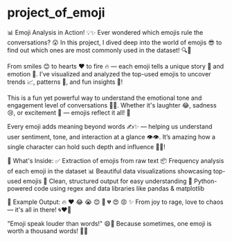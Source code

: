 # project_of_emoji
📊 Emoji Analysis in Action! 💡✨
Ever wondered which emojis rule the conversations? 😲 In this project, I dived deep into the world of emojis 😎 to find out which ones are most commonly used in the dataset! 🔍💬

From smiles 😊 to hearts ❤️ to fire 🔥 — each emoji tells a unique story 📝 and emotion 💭. I’ve visualized and analyzed the top-used emojis to uncover trends 📈, patterns 🔁, and fun insights 🎉!

This is a fun yet powerful way to understand the emotional tone and engagement level of conversations 💬💖. Whether it's laughter 😂, sadness 😢, or excitement 🎊 — emojis reflect it all! 🌈

Every emoji adds meaning beyond words ✍️✨ — helping us understand user sentiment, tone, and interaction at a glance 👁️👁️.
It’s amazing how a single character can hold such depth and influence 🧠💬!

🔧 What's Inside:
✅ Extraction of emojis from raw text
📦 Frequency analysis of each emoji in the dataset
📊 Beautiful data visualizations showcasing top-used emojis
📁 Clean, structured output for easy understanding
🤖 Python-powered code using regex and data libraries like pandas & matplotlib

💎 Example Output:
🔥 ❤️ 😂 😭 😊 🙌 💔 😍 😡 ✨
From joy to rage, love to chaos — it's all in there! 🌀❤️‍🔥

"Emoji speak louder than words!" 😄🎯
Because sometimes, one emoji is worth a thousand words! 🧡🔡



